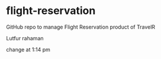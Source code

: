 # flight-reservation
GitHub repo to manage Flight Reservation product of TravelR

Lutfur rahaman

change at 1:14 pm
